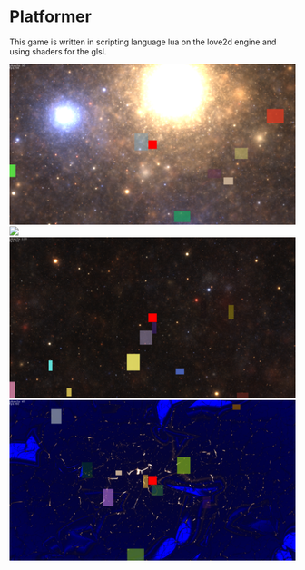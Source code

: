 # Platformer

This game is written in scripting language lua on the love2d engine and using shaders for the glsl.


<img src = "https://github.com/superdub/Platformer/blob/master/scrinshot.png" width = "800">

<img src = "https://github.com/superdub/Platformer/blob/master/scrinshot2.png" width = "800">

<img src = "https://github.com/superdub/Platformer/blob/master/scrinshot3.png" width = "800">

<img src = "https://github.com/superdub/Platformer/blob/master/scrinshot4.png" width = "800">
